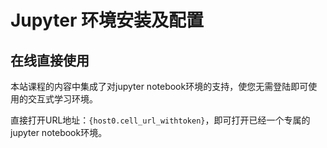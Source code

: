 # Jupyter 环境安装及配置

## 在线直接使用

本站课程的内容中集成了对jupyter notebook环境的支持，使您无需登陆即可使用的交互式学习环境。

直接打开URL地址：`{host0.cell_url_withtoken}`，即可打开已经一个专属的jupyter notebook环境。